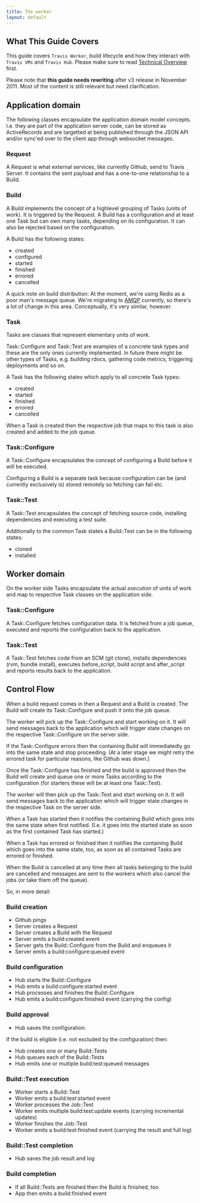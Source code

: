 ```yaml
---
title: The worker
layout: default
---
```


## What This Guide Covers

This guide covers `Travis Worker`, build lifecycle and how they interact with `Travis VMs` and
`Travis Hub`. Please make sure to read [Technical Overview](/docs/dev/overview/) first.

Please note that **this guide needs rewriting** after v3 release in November 2011. Most of the content is still relevant
but need clarification.


## Application domain

The following classes encapsulate the application domain model concepts. I.e.
they are part of the application server code, can be stored as ActiveRecords
and are targetted at being published through the JSON API and/or sync'ed over
to the client app through websocket messages.

### Request

A Request is what external services, like currently Github, send to Travis Server. It
contains the sent payload and has a one-to-one relationship to a Build.

### Build

A Build implements the concept of a highlevel grouping of Tasks (units of
work). It is triggered by the Request. A Build has a configuration and at least
one Task but can own many tasks, depending on its configuration. It can also be
rejected based on the configuration.

A Build has the following states:

* created
* configured
* started
* finished
* errored
* cancelled

A quick note on build distribution: At the moment, we're using Redis as
a poor man's message queue. We're migrating to [AMQP](https://github.com/ruby-amqp/amqp)
currently, so there's a lot of change in this area. Conceptually, it's
very similar, however.

### Task

Tasks are classes that represent elementary units of work.

Task::Configure and Task::Test are examples of a concrete task types and these
are the only ones currently implemented. In future there might be other types
of Tasks, e.g. building rdocs, gathering code metrics, triggering deployments
and so on.

A Task has the following states which apply to all concrete Task types:

* created
* started
* finished
* errored
* cancelled

When a Task is created then the respective job that maps to this task is also
created and added to the job queue.

### Task::Configure

A Task::Configure encapsulates the concept of configuring a Build before it
will be executed.

Configuring a Build is a separate task because configuration can be (and
currently exclusively is) stored remotely so fetching can fail etc.

### Task::Test

A Task::Test encapsulates the concept of fetching source code, installing
dependencies and executing a test suite.

Additionally to the common Task states a Build::Test can be in the following
states:

* cloned
* installed

## Worker domain

On the worker side Tasks encapsulate the actual *execution* of units of work
and map to respective Task classes on the application side.

### Task::Configure

A Task::Configure fetches configuration data. It is fetched from a job queue,
executed and reports the configuration back to the application.

### Task::Test

A Task::Test fetches code from an SCM (git clone), installs dependencies (rvm,
bundle install), executes before\_script, build script and after\_script and
reports results back to the application.

## Control Flow

When a build request comes in then a Request and a Build is created. The Build
will create its Task::Configure and push it onto the job queue.

The worker will pick up the Task::Configure and start working on it. It will
send messages back to the application which will trigger state changes on the
respective Task::Configure on the server side.

If the Task::Configure errors then the containing Build will immediatedly go
into the same state and stop proceeding. (At a later stage we might retry the
errored task for particular reasons, like Github was down.)

Once the Task::Configure has finished and the build is approved then the Build
will create and queue one or more Tasks according to the configuration (for
starters these will be at least one Task::Test).

The worker will then pick up the Task::Test and start working on it. It will
send messages back to the application which will trigger state changes in the
respective Task on the server side.

When a Task has started then it notifies the containing Build which goes into
the same state when first notified. (I.e. it goes into the started state as
soon as the first contained Task has started.)

When a Task has errored or finished then it notifies the containing Build which
goes into the same state, too, as soon as all contained Tasks are errored or
finished.

When the Build is cancelled at any time then all tasks belonging to the build
are cancelled and messages are sent to the workers which also cancel the jobs
(or take them off the queue).

So, in more detail:

### Build creation

* Github pings
* Server creates a Request
* Server creates a Build with the Request
* Server emits a build:created event
* Server gets the Build::Configure from the Build and enqueues it
* Server emits a build:configure:queued event

### Build configuration

* Hub starts the Build::Configure
* Hub emits a build:configure:started event
* Hub processes and finishes the Build::Configure
* Hub emits a build:configure:finished event (carrying the config)

### Build approval

* Hub saves the configuration.

If the build is eligible (i.e. not excluded by the configuration) then:

* Hub creates one or many Build::Tests
* Hub queues each of the Build::Tests
* Hub emits one or multiple build:test:queued messages

### Build::Test execution

* Worker starts a Build::Test
* Worker emits a build:test:started event
* Worker processes the Job::Test
* Worker emits multiple build:test:update events (carrying incremental updates)
* Worker finishes the Job::Test
* Worker emits a build:test:finished event (carrying the result and full log)

### Build::Test completion

* Hub saves the job result and log

### Build completion

* If all Build::Tests are finished then the Build is finished, too
* App then emits a build:finished event


